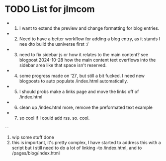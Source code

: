 # TODO List for jlmcom
- 1) I want to extend the preview and change formatting for blog entries.
- 2) Need to have a better workflow for adding a blog entry, as it stands I nee dto build the usniverse first :/ 
- 3) need to fix sidebar js or how it relates to the main content? see blogpost 2024-10-28 how the main content text overflows into the sidebar area like that space isn't reserved.
- 4) some progress made on '2)', but still a bit fucked. I need new blogposts to auto populate /index.html automatically. 
- 5) I should probs make a links page and move the links off of /index.html
- 6) clean up /index.html more, remove the preformated text example 
- 7) so cool if I could add rss. so. cool. 

--
1) wip some stuff done
2) this is important, it's pretty complex, I have started to address this with a script but i still need to do a lot of linking -to /index.html, and to /pages/blog/index.html

 

